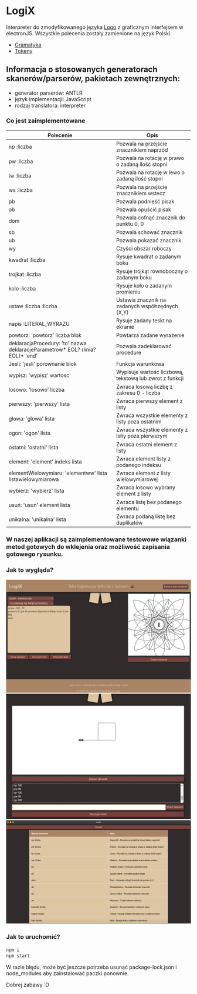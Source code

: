 # LogiX

Interpreter do zmodyfikowanego języka [Logo](https://el.media.mit.edu/logo-foundation/what_is_logo/logo_programming.html) z graficznym interfejsem w electronJS. Wszystkie polecenia zostały zamienione na język Polski.
  - [Gramatyka](https://github.com/bwozniczka/LogiX-kompilatory/blob/main/src/grammar/LogiX.g4)
  - [Tokeny](https://github.com/bwozniczka/LogiX-kompilatory/blob/main/src/grammar/LogiXLexer.tokens)

## Informacja o stosowanych generatorach skanerów/parserów, pakietach zewnętrznych:
  - generator parserów: ANTLR
  - język implementacji: JavaScript
  - rodzaj translatora: interpreter 

### Co jest zaimplementowane

|Polecenie|Opis|
|---------|----|
|np :liczba|Pozwala na przejście znacznikiem naprzód|
|pw :liczba|Pozwala na rotację w prawo o zadaną ilość stopni|
|lw :liczba|Pozwala na rotację w lewo o zadaną ilość stopni|
|ws :liczba|Pozwala na przejście znacznikiem wstecz|
|pb|Pozwala podnieść pisak|
|ob|Pozwala opuścić pisak|
|dom|Pozwala cofnąć znacznik do punktu 0, 0|
|sb|Pozwala schować znacznik|
|ub|Pozwala pokazać znacznik|
|wy|Czyści obszar roboczy|
|kwadrat :liczba|Rysuje kwadrat o zadanym boku|
|trojkat :liczba|Rysuje trójkąt równoboczny o zadanym boku|
|kolo :liczba|Rysuje koło o zadanym promieniu|
|ustaw :liczba :liczba| Ustawia znacznik na zadanych współrzędnych (X,Y)
|napis :LITERAL_WYRAZU| Rysuje zadany teskt na ekranie
|powtorz: 'powtorz' liczba blok| Powtarza zadane wyrażenie
|deklaracjaProcedury: 'to' nazwa deklaracjeParametrow* EOL? (linia? EOL)+ 'end'| Pozwala zadeklarować procedure
|Jesli: 'jesli' porownanie blok| Funkcja warunkowa|
|wypisz: 'wypisz' wartosc|Wypisuje wartość liczbową, tekstową lub zwrot z funkcji|
|losowo: 'losowo' liczba|Zwraca losową liczbę z zakresu 0 - liczba|
|pierwszy: 'pierwszy' lista|Zwraca pierwszy element z listy|
|głowa: 'glowa' lista|Zwraca wszystkie elementy z listy poza ostatnim|
|ogon: 'ogon' lista|Zwraca wszystkie elementy z lsity poza pierwszym|
|ostatni: 'ostatni' lista|Zwraca ostatni element z listy|
|element: 'element' indeks lista|Zwraca element listy z podanego indeksu|
|elementWielowymiaru: 'elementww' lista listawielowymiarowa|Zwraca element z listy wielowymiarowej|
|wybierz: 'wybierz' lista|Zwraca losowo wybrany element z listy|
|usuń: 'usun' element lista|Zwraca listę bez podanego elementu|
|unikalna: 'unikalna' lista|Zwraca podaną listę bez duplikatów|

### W naszej aplikacji są zaimplementowane testowowe wiązanki metod gotowych do wklejenia oraz możliwość zapisania gotowego rysunku.


### Jak to wygląda?

![mock1](views/mock-nowy1.jpg)
![mock2](views/mock-nowy2.jpg)
![mocl3](views/mock-nowy3.jpg)

### Jak to uruchomić?

```sh
npm i
npm start
```

W razie błędu, może być jeszcze potrzeba usunąć package-lock.json i node_modules aby zainstalować paczki ponownie.

Dobrej zabawy :D
